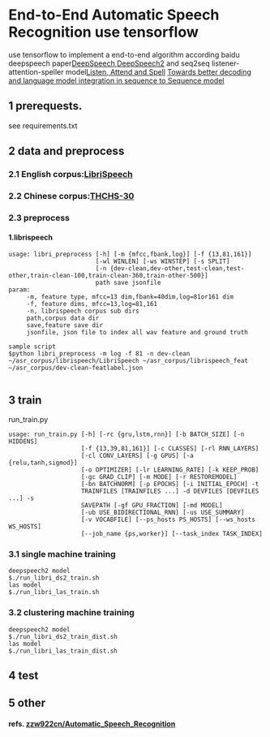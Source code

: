 # End-to-End Automatic Speech Recognition use tensorflow
use tensorflow to implement a end-to-end algorithm according baidu deepspeech paper[DeepSpeech](https://arxiv.org/abs/1412.5567),[DeepSpeech2](http://proceedings.mlr.press/v48/amodei16.pdf) and seq2seq listener-attention-speller model[Listen, Attend and Spell](https://arxiv.org/pdf/1508.01211.pdf) [Towards better decoding and language model integration in sequence to Sequence model](https://arxiv.org/pdf/1612.02695.pdf)

## 1 prerequests.
  see requirements.txt
  
## 2 data and preprocess
### 2.1 English corpus:[LibriSpeech](http://www.openslr.org/12)
### 2.2 Chinese corpus:[THCHS-30](http://www.openslr.org/18/)
### 2.3 preprocess
#### 1.librispeech
```
usage: libri_preprocess [-h] [-m {mfcc,fbank,log}] [-f {13,81,161}]
                        [-wl WINLEN] [-ws WINSTEP] [-s SPLIT]
                        [-n {dev-clean,dev-other,test-clean,test-other,train-clean-100,train-clean-360,train-other-500}]
                        path save jsonfile
param:
     -m, feature type, mfcc=13 dim,fbank=40dim,log=81or161 dim
     -f, feature dims, mfcc=13,log=81,161
     -n, librispeech corpus sub dirs
     path,corpus data dir
     save,feature save dir
     jsonfile, json file to index all wav feature and ground truth
```   
``` 
sample script
$python libri_preprocess -m log -f 81 -n dev-clean ~/asr_corpus/librispeech/LibriSpeech ~/asr_corpus/librispeech_feat ~/asr_corpus/dev-clean-featlabel.json
  
```
## 3 train
run_train.py
```
usage: run_train.py [-h] [-rc {gru,lstm,rnn}] [-b BATCH_SIZE] [-n HIDDENS]
                    [-f {13,39,81,161}] [-c CLASSES] [-rl RNN_LAYERS]
                    [-cl CONV_LAYERS] [-g GPUS] [-a {relu,tanh,sigmod}]
                    [-o OPTIMIZER] [-lr LEARNING_RATE] [-k KEEP_PROB]
                    [-gc GRAD_CLIP] [-m MODE] [-r RESTOREMODEL]
                    [-bn BATCHNORM] [-p EPOCHS] [-i INITIAL_EPOCH] -t
                    TRAINFILES [TRAINFILES ...] -d DEVFILES [DEVFILES ...] -s
                    SAVEPATH [-gf GPU_FRACTION] [-md MODEL]
                    [-ub USE_BIDIRECTIONAL_RNN] [-us USE_SUMMARY]
                    [-v VOCABFILE] [--ps_hosts PS_HOSTS] [--ws_hosts WS_HOSTS]
                    [--job_name {ps,worker}] [--task_index TASK_INDEX]

```
### 3.1 single machine training 
```
deepspeech2 model
$./run_libri_ds2_train.sh
las model 
$./run_libri_las_train.sh
```
### 3.2 clustering machine training 
```
deepspeech2 model
$./run_libri_ds2_train_dist.sh
las model 
$./run_libri_las_train_dist.sh
```

## 4 test

## 5 other

#### refs. [zzw922cn/Automatic_Speech_Recognition](https::/github.com/zzw922cn/Automatic_Speech_Recognition) 
